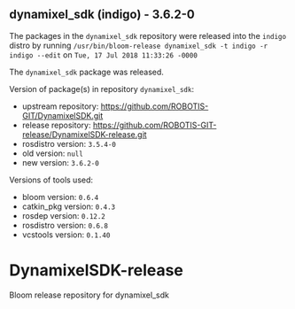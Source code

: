 ## dynamixel_sdk (indigo) - 3.6.2-0

The packages in the `dynamixel_sdk` repository were released into the `indigo` distro by running `/usr/bin/bloom-release dynamixel_sdk -t indigo -r indigo --edit` on `Tue, 17 Jul 2018 11:33:26 -0000`

The `dynamixel_sdk` package was released.

Version of package(s) in repository `dynamixel_sdk`:

- upstream repository: https://github.com/ROBOTIS-GIT/DynamixelSDK.git
- release repository: https://github.com/ROBOTIS-GIT-release/DynamixelSDK-release.git
- rosdistro version: `3.5.4-0`
- old version: `null`
- new version: `3.6.2-0`

Versions of tools used:

- bloom version: `0.6.4`
- catkin_pkg version: `0.4.3`
- rosdep version: `0.12.2`
- rosdistro version: `0.6.8`
- vcstools version: `0.1.40`


# DynamixelSDK-release
Bloom release repository for dynamixel_sdk
